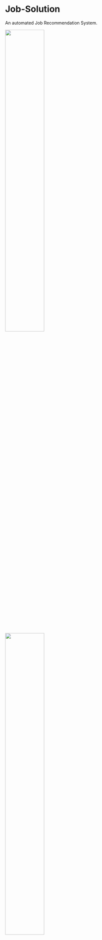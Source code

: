 # Job-Solution
An automated Job Recommendation System. 


<img src = "https://user-images.githubusercontent.com/89197840/170871934-00c7d73c-1d78-4738-ac63-a5642f4cf1cf.PNG" width="50%" height="50%">

<img src = "https://user-images.githubusercontent.com/89197840/170872316-4bf15321-ad93-40e5-9377-15f041e9eae2.PNG" width="50%" height="50%">

<img src = "https://user-images.githubusercontent.com/89197840/170872061-4328bb9a-15c3-4e7d-8e4c-51c5a3c35d3f.PNG" width="50%" height="50%">

<img src = "https://user-images.githubusercontent.com/89197840/170872110-243f69b2-b192-4137-be1e-654b2c3f7f7c.PNG" width="50%" height="50%">

<img src = "https://user-images.githubusercontent.com/89197840/170872117-84eb53bd-8fbd-4952-a886-88804790e02e.PNG" width="50%" height="50%">

<img src = "https://user-images.githubusercontent.com/89197840/170872154-1c68ee74-7b4c-4d38-9097-e10bdbc32fe5.PNG" width="50%" height="50%">

<img src = "https://user-images.githubusercontent.com/89197840/170872124-1aa2d041-d389-4683-af61-a5a92fa1eba6.PNG" width="50%" height="50%">

<img src = "https://user-images.githubusercontent.com/89197840/170872125-373a8b7c-b945-40ec-8358-173bf0919b68.PNG" width="50%" height="50%">
